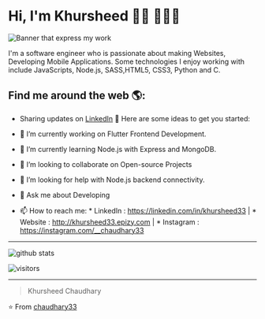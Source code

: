 # Hi, I'm Khursheed 👋🏾 👩🏾‍💻

<img src="https://lh3.googleusercontent.com/vzT9uVn00uEaCbgiKH-0zY8v57wyZSvCQF9S94uOo9n8HIZJ7xQyqmfdvYg8Lfc2tNXnYRcZWx11rsI1g2Z-hVtE4Vdb6Qn_sC326GmcH8KC9s-8KMnYIp_lHPuTajmFNYAI0HmBICYlcH1FZscvnFO1HeOYTGWItXFzFB6IUY5Db6P2EyGhwIpOnQdXkz-EpAekTOox_JxoNCPNaD3F5cQ9d3SKh0wp9URMo6C1uSv9EKxaljbfW0L2inSSTUpbnAd2iII9cps38rwRAAStMIQd8WGJ6PqhAE88copeq6r4oR6POk9kFcCSZKAOZtrf6KHIBSTEQ9-HhI20M7CZFsMyXeFozARxdJAHxnt9Alw_UNbtZmY3C_v86JNKw313L-az3ssim8RPJ1uUV97YUZrBZfRewdQtLa4BE9m9Bwt0dvZmhXFNBZf1ZieDEEcCjL-fsRdOUu0--ta1B91DuA1cZoAiFaHeh_YhXZ5qSQGkjLX6Bc4BGZ5yb_m4rOJPRxQktcrxjj32jngkMubNLBA5_LH3PLs9kA_8iNG89hDUS-4Gw1z8M4sc0hB7frR40Ab7UdVU3y8ARBE6DcF2aohp9mIfcQI9tiihyb0n5ddrHDjS-UTEdmJ85ipP7z_VPnrmFQiU7gJjKSJ-WGDQ5FRk5qshyyRAU1oC3UaHYokQi8_GSPeBEL74qA-K0A=w391-h220-no?authuser=0" alt="Banner that express my work">

I'm a software engineer who is passionate about making Websites, Developing Mobile Applications. Some technologies I enjoy working with include JavaScripts, Node.js, SASS,HTML5, CSS3, Python and C.


## Find me around the web 🌎:
- Sharing updates on <a href="https://www.linkedin.com/in/khursheed33/">LinkedIn</a> 💼
Here are some ideas to get you started:

- 🔭 I’m currently working on Flutter Frontend Development.
- 🌱 I’m currently learning Node.js with Express and MongoDB.
- 👯 I’m looking to collaborate on Open-source Projects
- 🤔 I’m looking for help with Node.js backend connectivity.
- 💬 Ask me about Developing 
- 📫 How to reach me: * LinkedIn : https://linkedin.com/in/khursheed33 | * Website : http://khursheed33.epizy.com | * Instagram : https://instagram.com/__chaudhary33

______________________________________________________________________________________
![github stats](https://github-readme-stats.vercel.app/api?username=chaudhary33&show_icons=true)

![visitors](https://visitor-badge.glitch.me/badge?page_id=chaudhary33.chaudhary33) 

---------------------------------------------------------------------------------------------------------------------------------------------------------------------------------
> Khursheed Chaudhary

⭐️ From [chaudhary33](http://www.github.com/chaudhary33)
